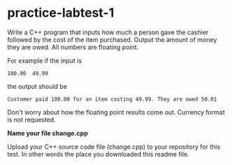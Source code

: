 # practice-labtest-1
Write a C++ program that inputs how much a person gave the cashier followed by the cost of the item purchased. 
Output the amount of money they are owed. All numbers are floating point. 

For example if the input is 
```
100.00  49.99
```
the output should be 
```
Customer paid 100.00 for an item costing 49.99. They are owed 50.01
```
Don't worry about how the floating point results come out. Currency format is not requested. 


**Name your file change.cpp**


Upload your C++ source code file (change.cpp) to your repository for this test. In other words the place you downloaded this readme file. 
